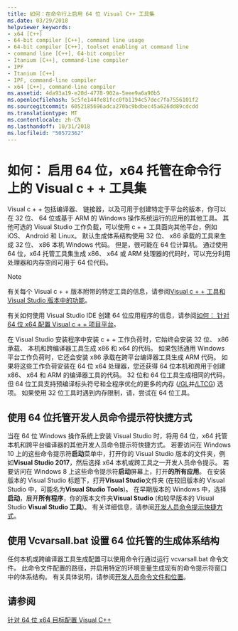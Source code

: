 ```yaml
---
title: 如何：在命令行上启用 64 位 Visual C++ 工具集
ms.date: 03/29/2018
helpviewer_keywords:
- x64 [C++]
- 64-bit compiler [C++], command line usage
- 64-bit compiler [C++], toolset enabling at command line
- command line [C++], 64-bit compiler
- Itanium [C++], command-line compiler
- IPF
- Itanium [C++]
- IPF, command-line compiler
- x64 [C++], command-line compiler
ms.assetid: 4da93a19-e20d-4778-902a-5eee9a6a90b5
ms.openlocfilehash: 5c5fe144fe81fcc0fb1194c57dec7fa7556101f2
ms.sourcegitcommit: 6052185696adca270bc9bdbec45a626dd89cdcdd
ms.translationtype: MT
ms.contentlocale: zh-CN
ms.lasthandoff: 10/31/2018
ms.locfileid: "50572362"
---
```

# <a name="how-to-enable-a-64-bit-x64-hosted-visual-c-toolset-on-the-command-line"></a>如何： 启用 64 位，x64 托管在命令行上的 Visual c + + 工具集

Visual c + + 包括编译器、 链接器，以及可用于创建特定于平台的版本，你可以在 32 位、 64 位或基于 ARM 的 Windows 操作系统运行的应用的其他工具。 其他可选的 Visual Studio 工作负载，可以使用 c + + 工具面向其他平台，例如 iOS、 Android 和 Linux。 默认生成体系结构使用 32 位、 x86 承载的工具来生成 32 位、 x86 本机 Windows 代码。 但是，很可能在 64 位计算机。 通过使用 64 位，x64 托管工具集生成 x86、 x64 或 ARM 处理器的代码时，可以充分利用处理器和内存空间可用于 64 位代码。

> [!NOTE]
> 有关每个 Visual c + + 版本附带的特定工具的信息，请参阅[Visual c + + 工具和 Visual Studio 版本中的功能](../ide/visual-cpp-tools-and-features-in-visual-studio-editions.md)。
>
> 有关如何使用 Visual Studio IDE 创建 64 位应用程序的信息，请参阅[如何： 针对 64 位 x64 配置 Visual c + + 项目平台](../build/how-to-configure-visual-cpp-projects-to-target-64-bit-platforms.md)。

在 Visual Studio 安装程序中安装 c + + 工作负荷时，它始终会安装 32 位、 x86 承载、 本机和跨编译器工具生成 x86 和 x64 的代码。 如果包括通用 Windows 平台工作负荷时，它还会安装 x86 承载在跨平台编译器工具生成 ARM 代码。 如果将这些工作负荷安装在 64 位 x64 处理器，您还获得 64 位本机和跨用于创建 x86、 x64 和 ARM 的编译器工具的代码。 32 位和 64 位工具生成相同的代码，但 64 位工具支持预编译标头符号和全程序优化的更多的内存 ([/GL](../build/reference/gl-whole-program-optimization.md)并[/LTCG](../build/reference/ltcg-link-time-code-generation.md)) 选项。 如果使用 32 位工具时遇到内存限制，请，尝试在 64 位工具。

## <a name="use-a-64-bit-hosted-developer-command-prompt-shortcut"></a>使用 64 位托管开发人员命令提示符快捷方式

当在 64 位 Windows 操作系统上安装 Visual Studio 时，将用 64 位，x64 托管本机和跨平台编译器的其他开发人员命令提示符快捷方式。 若要访问在 Windows 10 上的这些命令提示符**启动**菜单中，打开你的 Visual Studio 版本的文件夹，例如**Visual Studio 2017**，然后选择 x64 本机或跨工具之一开发人员命令提示。 若要访问在 Windows 8 上这些命令提示符**启动**屏幕上，打开**的所有应用**。 在安装版本的 Visual Studio 标题下，打开**Visual Studio**文件夹 (在较旧版本的 Visual Studio 中，可能名为**Visual Studio Tools**)。 在早期版本的 Windows 中，选择**启动**，展开**所有程序**，你的版本文件夹**Visual Studio** (和较早版本的 Visual Studio **Visual Studio 工具**)。 有关详细信息，请参阅[开发人员命令提示快捷方式](../build/building-on-the-command-line.md#developer-command-prompt-shortcuts)。

## <a name="use-vcvarsallbat-to-set-a-64-bit-hosted-build-architecture"></a>使用 Vcvarsall.bat 设置 64 位托管的生成体系结构

任何本机或跨编译器工具生成配置可以使用命令行通过运行 vcvarsall.bat 命令文件。 此命令文件配置的路径，并启用特定的环境变量生成现有的命令提示符窗口中的体系结构。 有关具体说明，请参阅[开发人员命令文件和位置](../build/building-on-the-command-line.md#developer-command-files-and-locations)。

## <a name="see-also"></a>请参阅

[针对 64 位 x64 目标配置 Visual C++](../build/configuring-programs-for-64-bit-visual-cpp.md)<br/>
